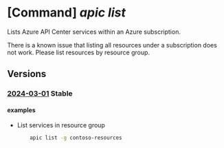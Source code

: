 # [Command] _apic list_

Lists Azure API Center services within an Azure subscription.

There is a known issue that listing all resources under a subscription does not work. Please list resources by resource group.

## Versions

### [2024-03-01](/Resources/mgmt-plane/L3N1YnNjcmlwdGlvbnMve30vcHJvdmlkZXJzL21pY3Jvc29mdC5hcGljZW50ZXIvc2VydmljZXM=/2024-03-01.xml) **Stable**

<!-- mgmt-plane /subscriptions/{}/providers/microsoft.apicenter/services 2024-03-01 -->
<!-- mgmt-plane /subscriptions/{}/resourcegroups/{}/providers/microsoft.apicenter/services 2024-03-01 -->

#### examples

- List services in resource group
    ```bash
        apic list -g contoso-resources
    ```
